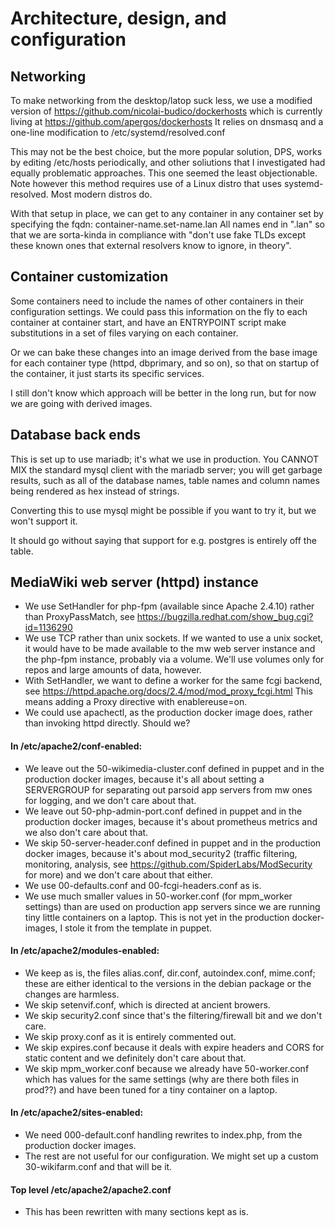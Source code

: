 # Architecture, design, and configuration

## Networking

To make networking from the desktop/latop suck less, we use a modified version of
https://github.com/nicolai-budico/dockerhosts which is currently living at
https://github.com/apergos/dockerhosts
It relies on dnsmasq and a one-line modification to /etc/systemd/resolved.conf

This may not be the best choice, but the more popular solution, DPS, works by
editing /etc/hosts periodically, and other soliutions that I investigated had equally
problematic approaches. This one seemed the least objectionable. Note however this
method requires use of a Linux distro that uses systemd-resolved. Most modern distros do.

With that setup in place, we can get to any container in any container set by
specifying the fqdn: container-name.set-name.lan
All names end in ".lan" so that we are sorta-kinda in compliance with "don't
use fake TLDs except these known ones that external resolvers know to ignore,
in theory".

## Container customization

Some containers need to include the names of other containers in their
configuration settings. We could pass this information on the fly
to each container at container start, and have an ENTRYPOINT script
make substitutions in a set of files varying on each container.

Or we can bake these changes into an image derived from the base
image for each container type (httpd, dbprimary, and so on),
so that on startup of the container, it just starts its specific
services.

I still don't know which approach will be better in the long run,
but for now we are going with derived images.

## Database back ends 

This is set up to use mariadb; it's what we use in production. You CANNOT MIX the standard
mysql client with the mariadb server; you will get garbage results, such as all of the database
names, table names and column names being rendered as hex instead of strings.

Converting this to use mysql might be possible if you want to try it, but we won't support it.

It should go without saying that support for e.g. postgres is entirely off the table.

## MediaWiki web server (httpd) instance 

* We use SetHandler for php-fpm (available since Apache 2.4.10) rather than ProxyPassMatch, see https://bugzilla.redhat.com/show_bug.cgi?id=1136290
* We use TCP rather than unix sockets. If we wanted to use a unix socket, it would have to be made available to the mw web server instance and the php-fpm instance, probably via a volume. We'll use volumes only for repos and large amounts of data, however.
* With SetHandler, we want to define a worker for the same fcgi backend, see https://httpd.apache.org/docs/2.4/mod/mod_proxy_fcgi.html This means adding a Proxy directive with enablereuse=on.
* We could use apachectl, as the production docker image does, rather than invoking httpd directly. Should we?

#### In /etc/apache2/conf-enabled: 

* We leave out the 50-wikimedia-cluster.conf defined in puppet and in the production docker images, because it's all about setting a SERVERGROUP for separating out parsoid app servers from mw ones for
logging, and we don't care about that.
* We leave out 50-php-admin-port.conf defined in puppet and in the production docker images, because it's about prometheus metrics and we also don't care about that.
* We skip 50-server-header.conf defined in puppet and in the production docker images, because it's about mod_security2 (traffic filtering, monitoring, analysis, see https://github.com/SpiderLabs/ModSecurity for more) and we don't care about that either.
* We use 00-defaults.conf and 00-fcgi-headers.conf as is.
* We use much smaller values in 50-worker.conf (for mpm_worker settings) than are used on production app servers since we are running tiny little containers on a laptop. This is not yet in the production
docker-images, I stole it from the template in puppet.

#### In /etc/apache2/modules-enabled: 

* We keep as is, the files alias.conf, dir.conf, autoindex.conf, mime.conf; these are either identical to the versions in the debian package or the changes are harmless.
* We skip setenvif.conf, which is directed at ancient browers.
* We skip security2.conf since that's the filtering/firewall bit and we don't care.
* We skip proxy.conf as it is entirely commented out.
* We skip expires.conf because it deals with expire headers and CORS for static content and we definitely don't care about that.
* We skip mpm_worker.conf because we already have 50-worker.conf which has values for the same settings (why are there both files in prod??) and have been tuned for a tiny container
on a laptop.

#### In /etc/apache2/sites-enabled: 

* We need 000-default.conf handling rewrites to index.php, from the production docker images.
* The rest are not useful for our configuration. We might set up a custom 30-wikifarm.conf and that will be it.

#### Top level /etc/apache2/apache2.conf 
* This has been rewritten with many sections kept as is.

